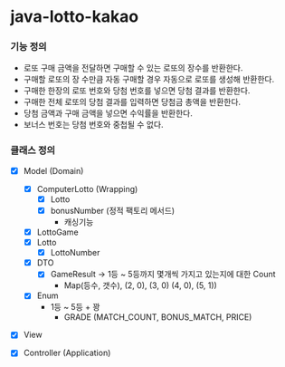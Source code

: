# java-lotto-kakao

### 기능 정의
- 로또 구매 금액을 전달하면 구매할 수 있는 로또의 장수를 반환한다.
- 구매할 로또의 장 수만큼 자동 구매할 경우 자동으로 로또를 생성해 반환한다.
- 구매한 한장의 로또 번호와 당첨 번호를 넣으면 당첨 결과를 반환한다.
- 구매한 전체 로또의 당첨 결과를 입력하면 당첨금 총액을 반환한다.
- 당첨 금액과 구매 금액을 넣으면 수익률을 반환한다.
- 보너스 번호는 당첨 번호와 중첩될 수 없다.

### 클래스 정의
- [x] Model (Domain)
    - [x] ComputerLotto (Wrapping)
        - [x] Lotto
        - [x] bonusNumber (정적 팩토리 메서드)
            - 캐싱기능
    - [x] LottoGame
    - [x] Lotto
      - [x] LottoNumber
    - [x] DTO
        - [x] GameResult → 1등 ~ 5등까지 몇개씩 가지고 있는지에 대한 Count
            - Map(등수, 갯수), (2, 0), (3, 0) (4, 0), (5, 1))
    - [x] Enum
        - 1등 ~ 5등 + 꽝
            - GRADE (MATCH_COUNT, BONUS_MATCH, PRICE)

- [x] View

- [x] Controller (Application)
